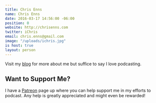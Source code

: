 ```yaml
---
title: Chris Enns
name: Chris Enns
date: 2016-03-17 14:56:00 -06:00
position: 0
website: http://chrisenns.com
twitter: iChris
email: chris.enns@gmail.com
image: "/uploads/ichris.jpg"
is host: true
layout: person
---
```


Visit my [blog](http://chrisenns.com) for more about me but suffice to say I love podcasting.

## Want to Support Me?

I have a [Patreon](http://www.patreon.com/ichris) page up where you can help support me in my efforts to podcast. Any help is greatly appreciated and might even be rewarded!
